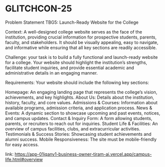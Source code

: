 # GLITCHCON-25

Problem Statement TBG5: Launch-Ready Website for the College

Context:
 A well-designed college website serves as the face of the institution, providing crucial information for prospective students, parents, faculty, and stakeholders. It should be visually appealing, easy to navigate, and informative while ensuring that all key sections are readily accessible.

Challenge:
 your task is to build a fully functional and launch-ready website for a college. Your website should highlight the institution’s strengths, facilitate student inquiries, and provide essential academic and administrative details in an engaging manner.

Requirements:
 Your website should include the following key sections:

Homepage: An engaging landing page that represents the college’s vision, achievements, and key highlights.
About Us: Details about the institution, history, faculty, and core values.
Admissions & Courses: Information about available programs, admission criteria, and application process.
News & Events: A dynamic section to showcase upcoming and past events, notices, and campus updates.
Contact & Inquiry Form: A form allowing students, parents, or recruiters to reach out for inquiries.
Student Life & Facilities: An overview of campus facilities, clubs, and extracurricular activities.
Testimonials & Success Stories: Showcasing student achievements and alumni success.
Mobile Responsiveness: The site must be mobile-friendly for easy access.

link: https://app-01jqanv1-business-owner-tiram-ai.vercel.app/campus-life.html#overview
